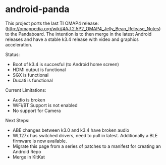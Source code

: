 android-panda
=============

This project ports the last TI OMAP4 release: (http://omappedia.org/wiki/4AJ.2.5P2_OMAP4_Jelly_Bean_Release_Notes) to the Pandaboard.
The intention is to then merge in the latest Android releases and have a stable k3.4 release with video and graphics acceleration.

Status:
* Boot of k3.4 is succesful (to Android home screen)
* HDMI output is functional
* SGX is functional
* Ducati is functional

Current Limitations:
* Audio is broken
* WiFi/BT Support is not enabled
* No support for Camera

Next Steps:
* ABE changes between k3.0 and k3.4 have broken audio
* WL127x has switched drivers, need to pull in latest. Additionally a BLE firmware is now available.
* Migrate this page from a series of patches to a manifest for creating an Android Repo
* Merge in KitKat





